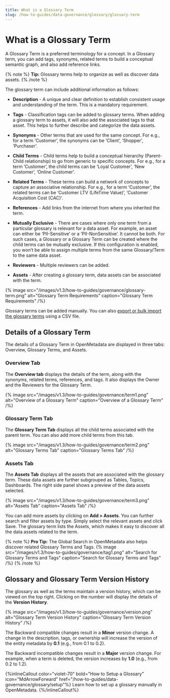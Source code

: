 ```yaml
---
title: What is a Glossary Term
slug: /how-to-guides/data-governance/glossary/glossary-term
---
```


# What is a Glossary Term

A Glossary Term is a preferred terminology for a concept. In a Glossary term, you can add tags, synonyms, related terms to build a conceptual semantic graph, and also add reference links.

{% note %}
**Tip:** Glossary terms help to organize as well as discover data assets.
{% /note %}

The glossary term can include additional information as follows:
- **Description** - A unique and clear definition to establish consistent usage and understanding of the term. This is a mandatory requirement.

- **Tags** - Classification tags can be added to glossary terms. When adding a glossary term to assets, it will also add the associated tags to that asset. This helps to further describe and categorize the data assets. 

- **Synonyms** - Other terms that are used for the same concept. For e.g., for a term ‘Customer’, the synonyms can be ‘Client’, ‘Shopper’, ‘Purchaser’.

- **Child Terms** - Child terms help to build a conceptual hierarchy (Parent-Child relationship) to go from generic to specific concepts. For e.g., for a term ‘Customer’, the child terms can be ‘Loyal Customer’, ‘New Customer’, ‘Online Customer’.

- **Related Terms** - These terms can build a network of concepts to capture an associative relationship. For e.g., for a term ‘Customer’, the related terms can be ‘Customer LTV (LifeTime Value)’, ‘Customer Acquisition Cost (CAC)’.

- **References** - Add links from the internet from where you inherited the term.

- **Mutually Exclusive** - There are cases where only one term from a particular glossary is relevant for a data asset. For example, an asset can either be ‘PII-Sensitive’ or a ‘PII-NonSensitive’. It cannot be both. For such cases, a Glossary or a Glossary Term can be created where the child terms can be mutually exclusive. If this configuration is enabled, you won’t be able to assign multiple terms from the same Glossary/Term to the same data asset.

- **Reviewers** - Multiple reviewers can be added. 

- **Assets** - After creating a glossary term, data assets can be associated with the term.

{% image
src="/images/v1.3/how-to-guides/governance/glossary-term.png"
alt="Glossary Term Requirements"
caption="Glossary Term Requirements"
/%}

Glossary terms can be added manually. You can also [export or bulk import the glossary terms](/how-to-guides/data-governance/glossary/import) using a CSV file.

## Details of a Glossary Term

The details of a Glossary Term in OpenMetadata are displayed in three tabs: Overview, Glossary Terms, and Assets. 

### Overview Tab

The **Overview tab** displays the details of the term, along with the synonyms, related terms, references, and tags. It also displays the Owner and the Reviewers for the Glossary Term.

{% image
src="/images/v1.3/how-to-guides/governance/term1.png"
alt="Overview of a Glossary Term"
caption="Overview of a Glossary Term"
/%}

### Glossary Term Tab

The **Glossary Term Tab** displays all the child terms associated with the parent term. You can also add more child terms from this tab.

{% image
src="/images/v1.3/how-to-guides/governance/term2.png"
alt="Glossary Terms Tab"
caption="Glossary Terms Tab"
/%}

### Assets Tab

The **Assets Tab** displays all the assets that are associated with the glossary term. These data assets are further subgrouped as Tables, Topics, Dashboards. The right side panel shows a preview of the data assets selected.

{% image
src="/images/v1.3/how-to-guides/governance/term3.png"
alt="Assets Tab"
caption="Assets Tab"
/%}

You can add more assets by clicking on **Add > Assets**. You can further search and filter assets by type. Simply select the relevant assets and click Save. The glossary term lists the Assets, which makes it easy to discover all the data assets related to the term.

{% note %}
**Pro Tip:** The Global Search in OpenMetadata also helps discover related Glossary Terms and Tags.
{% image
src="/images/v1.3/how-to-guides/governance/tag1.png"
alt="Search for Glossary Terms and Tags"
caption="Search for Glossary Terms and Tags"
/%}
{% /note %}

## Glossary and Glossary Term Version History

The glossary as well as the terms maintain a version history, which can be viewed on the top right. Clicking on the number will display the details of the **Version History**.

{% image
src="/images/v1.3/how-to-guides/governance/version.png"
alt="Glossary Term Version History"
caption="Glossary Term Version History"
/%}

The Backward compatible changes result in a **Minor** version change. A change in the description, tags, or ownership will increase the version of the entity metadata by **0.1** (e.g., from 0.1 to 0.2).

The Backward incompatible changes result in a **Major** version change. For example, when a term is deleted, the version increases by **1.0** (e.g., from 0.2 to 1.2).

{%inlineCallout
  color="violet-70"
  bold="How to Setup a Glossary"
  icon="MdArrowForward"
  href="/how-to-guides/data-governance/glossary/setup"%}
  Learn how to set up a glossary manually in OpenMetadata.
{%/inlineCallout%}